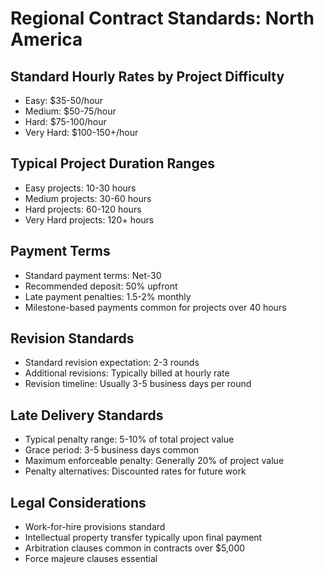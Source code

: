 # Regional Contract Standards: North America

## Standard Hourly Rates by Project Difficulty
- Easy: $35-50/hour
- Medium: $50-75/hour
- Hard: $75-100/hour
- Very Hard: $100-150+/hour

## Typical Project Duration Ranges
- Easy projects: 10-30 hours
- Medium projects: 30-60 hours
- Hard projects: 60-120 hours
- Very Hard projects: 120+ hours

## Payment Terms
- Standard payment terms: Net-30
- Recommended deposit: 50% upfront
- Late payment penalties: 1.5-2% monthly
- Milestone-based payments common for projects over 40 hours

## Revision Standards
- Standard revision expectation: 2-3 rounds
- Additional revisions: Typically billed at hourly rate
- Revision timeline: Usually 3-5 business days per round

## Late Delivery Standards
- Typical penalty range: 5-10% of total project value
- Grace period: 3-5 business days common
- Maximum enforceable penalty: Generally 20% of project value
- Penalty alternatives: Discounted rates for future work

## Legal Considerations
- Work-for-hire provisions standard
- Intellectual property transfer typically upon final payment
- Arbitration clauses common in contracts over $5,000
- Force majeure clauses essential